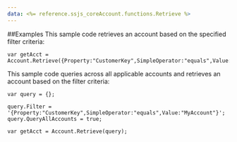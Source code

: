 ```yaml
---
data: <%= reference.ssjs_coreAccount.functions.Retrieve %>
---
```


##Examples
This sample code retrieves an account based on the specified filter criteria:

```
var getAcct = Account.Retrieve({Property:"CustomerKey",SimpleOperator:"equals",Value:"MyAccount"});
```

This sample code queries across all applicable accounts and retrieves an account based on the filter criteria:

```
var query = {};

query.Filter = '{Property:"CustomerKey",SimpleOperator:"equals",Value:"MyAccount"}';
query.QueryAllAccounts = true;

var getAcct = Account.Retrieve(query);
```
